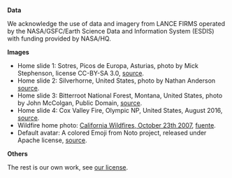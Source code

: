 **Data**

We acknowledge the use of data and imagery from LANCE FIRMS operated by the NASA/GSFC/Earth Science Data and Information System (ESDIS) with funding provided by NASA/HQ.

**Images**

* Home slide 1: Sotres, Picos de Europa, Asturias, photo by Mick Stephenson, license CC-BY-SA 3.0, [source](https://es.wikipedia.org/wiki/Sotres#/media/File:SotresPanorama.jpg).
* Home slide 2: Silverhorne, United States, photo by Nathan Anderson [source](https://unsplash.com/photos/ZLOZC1uUdns).
* Home slide 3: Bitterroot National Forest, Montana, United States, photo by John McColgan, Public Domain, [source](https://commons.wikimedia.org/wiki/File:Deerfire_high_res.jpg).
* Home slide 4: Cox Valley Fire, Olympic NP, United States, August 2016, [source](https://www.nps.gov/olym/learn/management/current-fire-status.htm).
* Wildfire home photo: [California Wildfires, October 23th 2007](https://commons.wikimedia.org/wiki/File:California_Wildfires_October_23_2007.jpg), [fuente](http://www.nasa.gov/vision/earth/lookingatearth/socal_wildfires_oct07.html).
* Default avatar: A colored Emoji from Noto project, released under Apache license, [source](https://commons.wikimedia.org/wiki/File:Emoji_u1f469_1f3fd_200d_1f692.svg).

**Others**

The rest is our own work, see [our license](/license).
